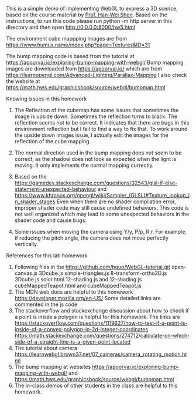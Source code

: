 This is a simple demo of implementing WebGL to express a 3D scence, based on the course material by [Prof. Han-Wei Shen](https://han-wei-shen.github.io/teaching/). Based on the instructions, to run this code please run python -m http.server in this directory and then open http://0.0.0.0:8000/hw5.html

The environment cube mappping images are from https://www.humus.name/index.php?page=Textures&ID=31

The bump mapping code is based from the tutorial at https://apoorvaj.io/exploring-bump-mapping-with-webgl/ Bump mapping images are downloaded from https://apoorvaj.io/ which are from https://learnopengl.com/Advanced-Lighting/Parallax-Mapping I also check the website at https://math.hws.edu/graphicsbook/source/webgl/bumpmap.html


Knowing issues in this homework

  1. The Reflection of the cubemap has some issues that sometimes the image is upside down. Sometimes the reflection turns to black. The reflection seems not to be correct. It indicates that there are bugs in this environment reflection but I fail to find a way to fix that. To work around the upside down images issue, I actually edit the images for the reflection of the cube mapping.

  2. The normal direction used in the bump mapping does not seem to be correct, as the shadow does not look as expected when the lignt is moving. It only implements the normal mapping currectly.

  3. Based on the https://gamedev.stackexchange.com/questions/32543/glsl-if-else-statement-unexpected-behaviour and https://www.khronos.org/opengl/wiki/Sampler_(GLSL)#Texture_lookup_in_shader_stages Even when there are no shader compilation error, improper shader code may still cause undefined behaviors. This code is not well organized which may lead to some unexpected behaviors in the shader code and cause bugs.

  4. Some issues when moving the camera using Y/y, P/p, R,r. For example, if reducing the pitch angle, the camera does not move perfectly vertically.


References for this lab homework
  1. Following files in the https://github.com/hguo/WebGL-tutorial.git
     open-canvas.js
     3Dcube.js
     simple-triangles.js
     8-transform-ortho2D.js
     3Dcube.js
     solor.html
     12-shading.js and 12-shading.js
     cubeMappedTeapot.html and cubeMappedTeapot.js
  2. The MDN web docs are helpful to this homework https://developer.mozilla.org/en-US/ Some detailed links are commented in the js code
  3. The stackoverflow and stackexchange discussion about how to check if a point is inside a polygon is helpful for this homework. The links are https://stackoverflow.com/questions/1119627/how-to-test-if-a-point-is-inside-of-a-convex-polygon-in-2d-integer-coordinates  https://math.stackexchange.com/questions/274712/calculate-on-which-side-of-a-straight-line-is-a-given-point-located
  4. The tutorial about camera https://learnwebgl.brown37.net/07_cameras/camera_rotating_motion.html
  5. The bump mapping at websites https://apoorvaj.io/exploring-bump-mapping-with-webgl/ and https://math.hws.edu/graphicsbook/source/webgl/bumpmap.html
  6. The in-class demos of other students in the class are helpful to this homework.
